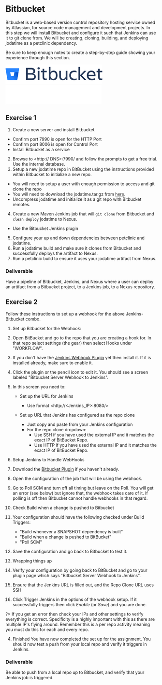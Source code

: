 # Bitbucket

Bitbucket is a web-based version control repository hosting service owned by
Atlassian, for source code management and development projects.
In this step we will install Bitbucket and configure it such that Jenkins can
use it to git clone from. We will be creating, cloning, building, and deploying
jodatime as a petclinic dependency.

Be sure to keep enough notes to create a
step-by-step guide showing your experience through this section.

![](img7/bitbucket_light.svg ':size=400px :class=light-mode-img-center')
![](img7/bitbucket_dark.svg ':size=400px :class=dark-mode-img-center')

## Exercise 1

1. Create a new server and install Bitbucket

- Confirm port 7990 is open for the HTTP Port
- Confirm port 8006 is open for Control Port
- Install Bitbucket as a service

2. Browse to <http://<Public> DNS>:7990/ and follow the prompts to get a free trial. Use the internal database.
3. Setup a new jodatime repo in BitBucket using the instructions provided within Bitbucket to initialize a new repo.

- You will need to setup a user with enough permission to access and git clone the repo
- You will need to download the jodatime.tar.gz from [here](//github.com/JodaOrg/joda-time/releases).
- Uncompress jodatime and initialize it as a git repo with Bitbucket remotes.

4. Create a new Maven Jenkins job that will `git clone` from Bitbucket and `clean deploy` jodatime to Nexus.

- Use the Bitbucket Jenkins plugin

5. Configure your up and down dependencies between petclinic and jodatime.
6. Run a jodatime build and make sure it clones from Bitbucket and successfully deploys the artifact to Nexus.
7. Run a petclinic build to ensure it uses your jodatime artifact from Nexus.

### Deliverable

Have a pipeline of Bitbucket, Jenkins, and Nexus where a user can deploy an artifact from a Bitbucket project, to a Jenkins job, to a Nexus repository.

## Exercise 2

Follow these instructions to set up a webhook for the above Jenkins-Bitbucket combo.

1. Set up Bitbucket for the Webhook:
1. Open BitBucket and go to the repo that you are creating a hook for. In that repo select settings (the gear) then select Hooks under "WORKFLOW".
2. If you don't have the [Jenkins Webhook Plugin](//marketplace.atlassian.com/apps/1211284/webhook-to-jenkins-for-bitbucket?hosting=server&tab=overview) yet then install it. If it is installed already, make sure to enable it.
3. Click the plugin or the pencil icon to edit it. You should see a screen labeled "Bitbucket Server Webhook to Jenkins".
4. In this screen you need to:
    - Set up the URL for Jenkins
      - Use format <http://<Jenkins_IP>:8080/>

    - Set up URL that Jenkins has configured as the repo clone
      * Just copy and paste from your Jenkins configuration
      * For the repo clone dropdown:
        * Use SSH if you have used the external IP and it matches the exact IP of BitBucket Repo.
        * Use HTTP if you have used the external IP and it matches the exact IP of BitBucket Repo.

2. Setup Jenkins to Handle WebHooks
1. Download the [Bitbucket Plugin](//wiki.jenkins-ci.org/display/JENKINS/BitBucket+Plugin) if you haven't already.
2. Open the configuration of the job that will be using the webhook.
3. Go to Poll SCM and turn off all timing but leave on the Poll. You will get an error (see below) but ignore that, the webhook takes care of it. If polling is off then Bitbucket cannot handle webhooks in that regard.
4. Check Build when a change is pushed to Bitbucket
5. Your configuration should have the following checked under Build Triggers:
    - "Build whenever a SNAPSHOT dependency is built"
    - "Build when a change is pushed to BitBucket"
    - "Poll SCM"
6. Save the configuration and go back to Bitbucket to test it.

3. Wrapping things up
1. Verify your configuration by going back to BitBucket and go to your plugin page which says "Bitbucket Server Webhook to Jenkins".
2. Ensure that the Jenkins URL is filled out, and the Repo Clone URL uses SSH
3. Click Trigger Jenkins in the options of the webhook setup. If it successfully triggers then click _Enable_ (or _Save_) and you are done.

  ?> If you get an error then check your IPs and other settings to verify everything is correct. Specificity is a highly important with this as there are multiple IP's flying around. Remember this is a per repo activity meaning you must do this for each and every repo.

4. Finished
  You have now completed the set up for the assignment. You should now test a push from your local repo and verify it triggers in Jenkins.

### Deliverable

Be able to push from a local repo up to Bitbucket, and verify that your Jenkins job is triggered.
